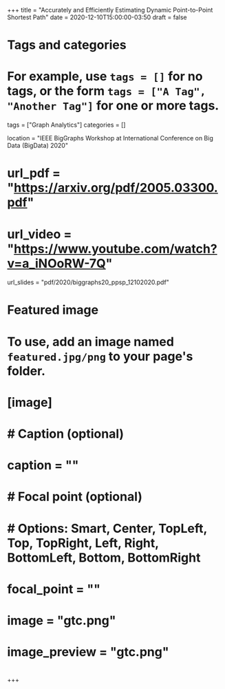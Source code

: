 +++
title = "Accurately and Efficiently Estimating Dynamic Point-to-Point Shortest Path"
date = 2020-12-10T15:00:00-03:50
draft = false

# Tags and categories
# For example, use `tags = []` for no tags, or the form `tags = ["A Tag", "Another Tag"]` for one or more tags.
tags = ["Graph Analytics"]
categories = []

location = "IEEE BigGraphs Workshop at International Conference on Big Data (BigData) 2020"

# url_pdf = "https://arxiv.org/pdf/2005.03300.pdf"
# url_video = "https://www.youtube.com/watch?v=a_iNOoRW-7Q"
url_slides = "pdf/2020/biggraphs20_ppsp_12102020.pdf"
# Featured image
# To use, add an image named `featured.jpg/png` to your page's folder. 
# [image]
#   # Caption (optional)
#   caption = ""
# 
#   # Focal point (optional)
#   # Options: Smart, Center, TopLeft, Top, TopRight, Left, Right, BottomLeft, Bottom, BottomRight
#   focal_point = ""
# 
#   image = "gtc.png"
#   image_preview = "gtc.png"
# 
+++
